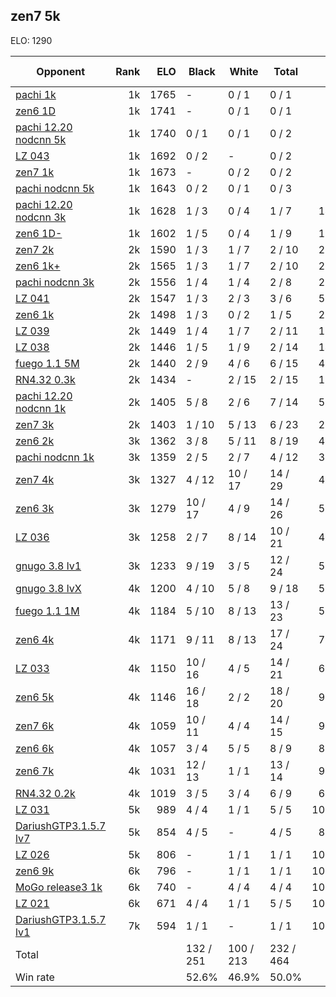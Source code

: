 ## zen7 5k ##

ELO: 1290

Opponent | Rank | ELO | Black | White | Total | Win rate
---------|-----:|----:|-------|-------|-------|-------:
[pachi 1k](pachi%201k.md) | 1k | 1765 | - | 0 / 1 | 0 / 1 | 0.0%
[zen6 1D](zen6%201D.md) | 1k | 1741 | - | 0 / 1 | 0 / 1 | 0.0%
[pachi 12.20 nodcnn 5k](pachi%2012.20%20nodcnn%205k.md) | 1k | 1740 | 0 / 1 | 0 / 1 | 0 / 2 | 0.0%
[LZ 043](LZ%20043.md) | 1k | 1692 | 0 / 2 | - | 0 / 2 | 0.0%
[zen7 1k](zen7%201k.md) | 1k | 1673 | - | 0 / 2 | 0 / 2 | 0.0%
[pachi nodcnn 5k](pachi%20nodcnn%205k.md) | 1k | 1643 | 0 / 2 | 0 / 1 | 0 / 3 | 0.0%
[pachi 12.20 nodcnn 3k](pachi%2012.20%20nodcnn%203k.md) | 1k | 1628 | 1 / 3 | 0 / 4 | 1 / 7 | 14.3%
[zen6 1D-](zen6%201D-.md) | 1k | 1602 | 1 / 5 | 0 / 4 | 1 / 9 | 11.1%
[zen7 2k](zen7%202k.md) | 2k | 1590 | 1 / 3 | 1 / 7 | 2 / 10 | 20.0%
[zen6 1k+](zen6%201k+.md) | 2k | 1565 | 1 / 3 | 1 / 7 | 2 / 10 | 20.0%
[pachi nodcnn 3k](pachi%20nodcnn%203k.md) | 2k | 1556 | 1 / 4 | 1 / 4 | 2 / 8 | 25.0%
[LZ 041](LZ%20041.md) | 2k | 1547 | 1 / 3 | 2 / 3 | 3 / 6 | 50.0%
[zen6 1k](zen6%201k.md) | 2k | 1498 | 1 / 3 | 0 / 2 | 1 / 5 | 20.0%
[LZ 039](LZ%20039.md) | 2k | 1449 | 1 / 4 | 1 / 7 | 2 / 11 | 18.2%
[LZ 038](LZ%20038.md) | 2k | 1446 | 1 / 5 | 1 / 9 | 2 / 14 | 14.3%
[fuego 1.1 5M](fuego%201.1%205M.md) | 2k | 1440 | 2 / 9 | 4 / 6 | 6 / 15 | 40.0%
[RN4.32 0.3k](RN4.32%200.3k.md) | 2k | 1434 | - | 2 / 15 | 2 / 15 | 13.3%
[pachi 12.20 nodcnn 1k](pachi%2012.20%20nodcnn%201k.md) | 2k | 1405 | 5 / 8 | 2 / 6 | 7 / 14 | 50.0%
[zen7 3k](zen7%203k.md) | 2k | 1403 | 1 / 10 | 5 / 13 | 6 / 23 | 26.1%
[zen6 2k](zen6%202k.md) | 3k | 1362 | 3 / 8 | 5 / 11 | 8 / 19 | 42.1%
[pachi nodcnn 1k](pachi%20nodcnn%201k.md) | 3k | 1359 | 2 / 5 | 2 / 7 | 4 / 12 | 33.3%
[zen7 4k](zen7%204k.md) | 3k | 1327 | 4 / 12 | 10 / 17 | 14 / 29 | 48.3%
[zen6 3k](zen6%203k.md) | 3k | 1279 | 10 / 17 | 4 / 9 | 14 / 26 | 53.8%
[LZ 036](LZ%20036.md) | 3k | 1258 | 2 / 7 | 8 / 14 | 10 / 21 | 47.6%
[gnugo 3.8 lv1](gnugo%203.8%20lv1.md) | 3k | 1233 | 9 / 19 | 3 / 5 | 12 / 24 | 50.0%
[gnugo 3.8 lvX](gnugo%203.8%20lvX.md) | 4k | 1200 | 4 / 10 | 5 / 8 | 9 / 18 | 50.0%
[fuego 1.1 1M](fuego%201.1%201M.md) | 4k | 1184 | 5 / 10 | 8 / 13 | 13 / 23 | 56.5%
[zen6 4k](zen6%204k.md) | 4k | 1171 | 9 / 11 | 8 / 13 | 17 / 24 | 70.8%
[LZ 033](LZ%20033.md) | 4k | 1150 | 10 / 16 | 4 / 5 | 14 / 21 | 66.7%
[zen6 5k](zen6%205k.md) | 4k | 1146 | 16 / 18 | 2 / 2 | 18 / 20 | 90.0%
[zen7 6k](zen7%206k.md) | 4k | 1059 | 10 / 11 | 4 / 4 | 14 / 15 | 93.3%
[zen6 6k](zen6%206k.md) | 4k | 1057 | 3 / 4 | 5 / 5 | 8 / 9 | 88.9%
[zen6 7k](zen6%207k.md) | 4k | 1031 | 12 / 13 | 1 / 1 | 13 / 14 | 92.9%
[RN4.32 0.2k](RN4.32%200.2k.md) | 4k | 1019 | 3 / 5 | 3 / 4 | 6 / 9 | 66.7%
[LZ 031](LZ%20031.md) | 5k | 989 | 4 / 4 | 1 / 1 | 5 / 5 | 100.0%
[DariushGTP3.1.5.7 lv7](DariushGTP3.1.5.7%20lv7.md) | 5k | 854 | 4 / 5 | - | 4 / 5 | 80.0%
[LZ 026](LZ%20026.md) | 5k | 806 | - | 1 / 1 | 1 / 1 | 100.0%
[zen6 9k](zen6%209k.md) | 6k | 796 | - | 1 / 1 | 1 / 1 | 100.0%
[MoGo release3 1k](MoGo%20release3%201k.md) | 6k | 740 | - | 4 / 4 | 4 / 4 | 100.0%
[LZ 021](LZ%20021.md) | 6k | 671 | 4 / 4 | 1 / 1 | 5 / 5 | 100.0%
[DariushGTP3.1.5.7 lv1](DariushGTP3.1.5.7%20lv1.md) | 7k | 594 | 1 / 1 | - | 1 / 1 | 100.0%
Total | | | 132 / 251 | 100 / 213 | 232 / 464 | 
Win rate| | | 52.6% | 46.9% | 50.0% | 
